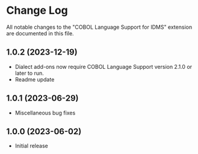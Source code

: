 # Change Log

All notable changes to the "COBOL Language Support for IDMS" extension are documented in this file.

## 1.0.2 (2023-12-19)

- Dialect add-ons now require COBOL Language Support version 2.1.0 or later to run.
- Readme update

## 1.0.1 (2023-06-29)

- Miscellaneous bug fixes

## 1.0.0 (2023-06-02)

- Initial release
